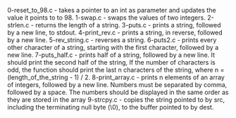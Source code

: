 0-reset_to_98.c - takes a pointer to an int as parameter and updates the value it points to to 98.
1-swap.c - swaps the values of two integers.
2-strlen.c - returns the length of a string.
3-puts.c - prints a string, followed by a new line, to stdout.
4-print_rev.c - prints a string, in reverse, followed by a new line.
5-rev_string.c - reverses a string.
6-puts2.c - prints every other character of a string, starting with the first character, followed by a new line.
7-puts_half.c - prints half of a string, followed by a new line. It should print the second half of the string, If the number of characters is odd, the function should print the last n characters of the string, where n = (length_of_the_string - 1) / 2.
8-print_array.c -  prints n elements of an array of integers, followed by a new line. Numbers must be separated by comma, followed by a space. The numbers should be displayed in the same order as they are stored in the array
9-strcpy.c - copies the string pointed to by src, including the terminating null byte (\0), to the buffer pointed to by dest.
